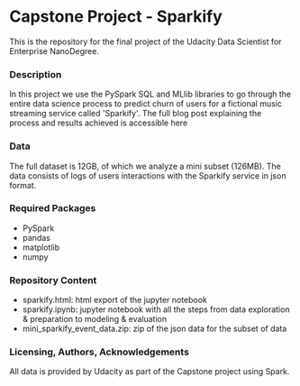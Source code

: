 # Capstone Project - Sparkify
This is the repository for the final project of the Udacity Data Scientist for Enterprise NanoDegree.

### Description
In this project we use the PySpark SQL and MLlib libraries to go through the entire data science process to predict churn of users for a fictional music streaming service called 'Sparkify'.
The full blog post explaining the process and results achieved is accessible here


### Data
The full dataset is 12GB, of which we analyze a mini subset (126MB).
The data consists of logs of users interactions with the Sparkify service in json format.

### Required Packages
- PySpark
- pandas
- matplotlib
- numpy

### Repository Content
- sparkify.html: html export of the jupyter notebook
- sparkify.ipynb: jupyter notebook with all the steps from data exploration & preparation to modeling & evaluation
- mini_sparkify_event_data.zip: zip of the json data for the subset of data

### Licensing, Authors, Acknowledgements
All data is provided by Udacity as part of the Capstone project using Spark.
